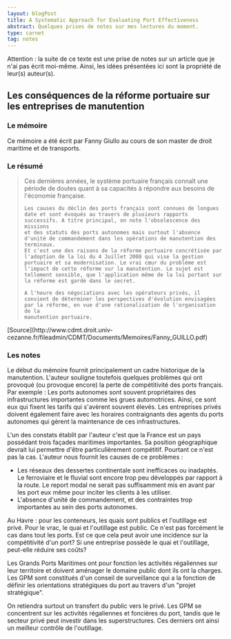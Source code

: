 ```yaml
---
layout: blogPost
title: A Systematic Approach for Evaluating Port Effectiveness
abstract: Quelques prises de notes sur mes lectures du moment. 
type: carnet
tag: notes
---
```


Attention : la suite de ce texte est une prise de notes sur un article que je n'ai pas écrit moi-même. Ainsi, les idées présentées ici sont la propriété de leur(s) auteur(s).

## Les conséquences de la réforme portuaire sur les entreprises de manutention

### Le mémoire

Ce mémoire a été écrit par Fanny Giullo au cours de son master de droit maritime et de transports. 


### Le résumé

<blockquote cite="http://www.cdmt.droit.univ-cezanne.fr/fileadmin/CDMT/Documents/Memoires/Fanny_GUILLO.pdf">
	Ces dernières années,  le système portuaire français connaît une période de doutes quant à sa capacités à répondre aux besoins de l'économie française.
	
	Les causes du déclin des ports français sont connues de longues date et sont évoqués au travers de plusieurs rapports successifs. A titre principal, on note l'obsolescence des missions 
	et des statuts des ports autonomes mais surtout l'absence d'unité de commandement dans les opérations de manutention des terminaux.
	Et c'est une des raisons de la réforme portuaire concrétisée par l'adoption de la loi du 4 Juillet 2008 qui vise la gestion portuaire et sa modernisation. Le vrai cœur du problème est 
	l'impact de cette réforme sur la manutention. Le sujet est tellement sensible, que l'application même de la loi portant sur la réforme est gardé dans le secret.
	
	A l'heure des négociations avec les opérateurs privés, il convient de déterminer les perspectives d'évolution envisagées par la réforme, en vue d'une rationalisation de l'organisation de la 
	manutention portuaire.
</blockquote>
[Source](http://www.cdmt.droit.univ-cezanne.fr/fileadmin/CDMT/Documents/Memoires/Fanny_GUILLO.pdf)

### Les notes

Le début du mémoire fournit principalement un cadre historique de la manutention. L'auteur souligne toutefois quelques problèmes qui ont provoqué (ou provoque encore) la perte de compétitivité des ports 
français. Par exemple : 
Les ports autonomes sont souvent propriétaires des infrastructures importantes comme les grues automotrices. Ainsi, ce sont eux qui fixent les tarifs qui s'avèrent souvent élevés. Les entreprises 
privés doivent également faire avec les horaires contraignants des agents du ports autonomes qui gèrent la maintenance de ces infrastructures.

L'un des constats établit par l'auteur c'est que la France est un pays possédant trois façades maritimes importantes. Sa position géographique devrait lui permettre d'être particulièrement compétitif. 
Pourtant ce n'est pas la cas. L'auteur nous fournit les causes de ce problèmes :
- Les réseaux des dessertes continentale sont inefficaces ou inadaptés. Le ferroviaire et le fluvial sont encore trop peu développés par rapport à la route.
Le report modal ne serait pas suffisamment mis en avant par les port eux même pour inciter les clients à les utiliser.
- L'absence d'unité de commandement, et des contraintes trop importantes au sein des ports autonomes.

Au Havre : pour les conteneurs, les quais sont publics et l'outillage est privé. Pour le vrac, le quai et l'outillage est public. Ce n'est pas forcément le cas dans tout les ports. 
Est ce que cela peut avoir une incidence sur la compétitivité d'un port? Si une entreprise possède le quai et l'outillage, peut-elle réduire ses coûts? 

Les Grands Ports Maritimes ont pour fonction les activités régaliennes sur leur territoire et doivent aménager le domaine public dont ils ont la charges. Les GPM sont constitués d'un conseil de 
surveillance qui a la fonction de définir les orientations stratégiques du port au travers d'un "projet stratégique".

On retiendra surtout un transfert du public vers le privé. Les GPM se concentrent sur les activités régaliennes et foncières du port, tandis que le secteur privé peut investir dans les superstructures.
Ces derniers ont ainsi un meilleur contrôle de l'outillage.
